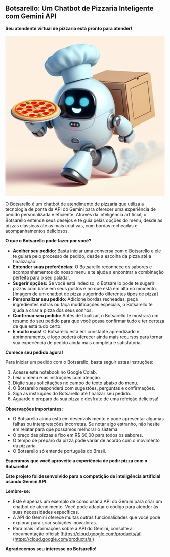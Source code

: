 ## Botsarello: Um Chatbot de Pizzaria Inteligente com Gemini API

**Seu atendente virtual de pizzaria está pronto para atender!**

![Imagem de um Robo entregando uma pizza](https://raw.githubusercontent.com/rcadecaro/Alura_Gemini_Botsarello/main/Botsarello.jpeg)

O Botsarello é um chatbot de atendimento de pizzaria que utiliza a tecnologia de ponta da API do Gemini para oferecer uma experiência de pedido personalizada e eficiente. Através da inteligência artificial, o Botsarello entende seus desejos e te guia pelas opções do menu, desde as pizzas clássicas até as mais criativas, com bordas recheadas e acompanhamentos deliciosos.

**O que o Botsarello pode fazer por você?**

* **Acolher seu pedido:** Basta iniciar uma conversa com o Botsarello e ele te guiará pelo processo de pedido, desde a escolha da pizza até a finalização.
* **Entender suas preferências:** O Botsarello reconhece os sabores e acompanhamentos do nosso menu e te ajuda a encontrar a combinação perfeita para o seu paladar.
* **Sugerir opções:** Se você está indeciso, o Botsarello pode te sugerir pizzas com base em seus gostos e no que está em alta no momento.
[Imagem de um chatbot de pizza sugerindo diferentes tipos de pizza]
* **Personalizar seu pedido:** Adicione bordas recheadas, peça ingredientes extras ou faça modificações especiais, o Botsarello te ajuda a criar a pizza dos seus sonhos.
* **Confirmar seu pedido:** Antes de finalizar, o Botsarello te mostrará um resumo do seu pedido para que você possa confirmar tudo e ter certeza de que está tudo certo.
* **E muito mais!** O Botsarello está em constante aprendizado e aprimoramento, e logo poderá oferecer ainda mais recursos para tornar sua experiência de pedido ainda mais completa e satisfatória.

**Comece seu pedido agora!**

Para iniciar um pedido com o Botsarello, basta seguir estas instruções:

1. Acesse este notebook no Google Colab.
2. Leia o menu e as instruções com atenção.
3. Digite suas solicitações no campo de texto abaixo do menu.
4. O Botsarello responderá com sugestões, perguntas e confirmações.
5. Siga as instruções do Botsarello até finalizar seu pedido.
6. Aguarde o preparo da sua pizza e desfrute de uma refeição deliciosa!

**Observações importantes:**

* O Botsarello ainda está em desenvolvimento e pode apresentar algumas falhas ou interpretações incorretas. Se notar algo estranho, não hesite em relatar para que possamos melhorar o sistema.
* O preço das pizzas é fixo em R$ 60,00 para todos os sabores.
* O tempo de preparo da pizza pode variar de acordo com o movimento da pizzaria.
* O Botsarello só entende português do Brasil.

**Esperamos que você aproveite a experiência de pedir pizza com o Botsarello!**

**Este projeto foi desenvolvido para a competição de inteligência artificial usando Gemini API.**

**Lembre-se:**

* Este é apenas um exemplo de como usar a API do Gemini para criar um chatbot de atendimento. Você pode adaptar o código para atender às suas necessidades específicas.
* A API do Gemini oferece muitas outras funcionalidades que você pode explorar para criar soluções inovadoras.
* Para mais informações sobre a API do Gemini, consulte a documentação oficial: [https://cloud.google.com/products/ai](https://cloud.google.com/products/ai)

**Agradecemos seu interesse no Botsarello!**
